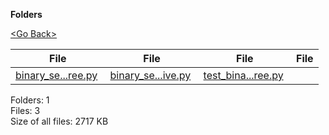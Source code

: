 **Folders**

[&lt;Go Back&gt;](../right.html)

  

<table><thead><tr class="header"><th><strong>File</strong></th><th><strong>File</strong></th><th><strong>File</strong></th><th><strong>File</strong></th></tr></thead><tbody><tr class="odd"><td><a href="binary_search_tree.py">binary_se...ree.py</a> </td><td><a href="binary_search_tree_recursive.py">binary_se...ive.py</a> </td><td><a href="test_binary_search_tree.py">test_bina...ree.py</a> </td><td></td></tr></tbody></table>

Folders: 1  
Files: 3  
Size of all files: 2717 KB
